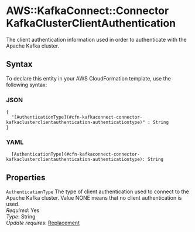 # AWS::KafkaConnect::Connector KafkaClusterClientAuthentication<a name="aws-properties-kafkaconnect-connector-kafkaclusterclientauthentication"></a>

The client authentication information used in order to authenticate with the Apache Kafka cluster\.

## Syntax<a name="aws-properties-kafkaconnect-connector-kafkaclusterclientauthentication-syntax"></a>

To declare this entity in your AWS CloudFormation template, use the following syntax:

### JSON<a name="aws-properties-kafkaconnect-connector-kafkaclusterclientauthentication-syntax.json"></a>

```
{
  "[AuthenticationType](#cfn-kafkaconnect-connector-kafkaclusterclientauthentication-authenticationtype)" : String
}
```

### YAML<a name="aws-properties-kafkaconnect-connector-kafkaclusterclientauthentication-syntax.yaml"></a>

```
  [AuthenticationType](#cfn-kafkaconnect-connector-kafkaclusterclientauthentication-authenticationtype): String
```

## Properties<a name="aws-properties-kafkaconnect-connector-kafkaclusterclientauthentication-properties"></a>

`AuthenticationType` <a name="cfn-kafkaconnect-connector-kafkaclusterclientauthentication-authenticationtype"></a>
The type of client authentication used to connect to the Apache Kafka cluster\. Value NONE means that no client authentication is used\.  
_Required_: Yes  
_Type_: String  
_Update requires_: [Replacement](https://docs.aws.amazon.com/AWSCloudFormation/latest/UserGuide/using-cfn-updating-stacks-update-behaviors.html#update-replacement)
